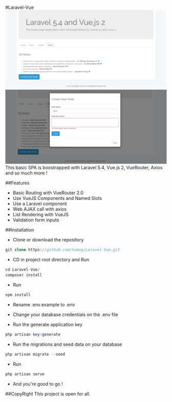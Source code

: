 #Laravel-Vue
![Demo Picture](screenshots/app.png)
![Demo Picture](screenshots/create-note.png)
This basic SPA is boostrapped with Laravel 5.4, Vue.js 2, VueRouter, Axios and so much more !

##Features
* Basic Routing with VueRouter 2.0
* Use VueJS Components and Named Slots
* Use a Laravel component
* Web AJAX call with axios
* List Rendering with VueJS
* Validation form inputs

##Installation
* Clone or download the repository
```PHP
git clone https://github.com/hamog/Laravel-Vue.git
```

* CD in project root directory and Run
```PHP
cd Laravel-Vue/
composer install 
```
* Run 
```PHP
npm install
```

* Rename .env.example to .env

* Change your database credentials on the .env file

* Run the generate application key
```PHP
php artisan key:generate
```

* Run the migrations and seed data on your database
```PHP
php artisan migrate --seed
```

* Run 
```PHP
php artisan serve
```

* And you're good to go !

##CopyRight
This project is open for all.

